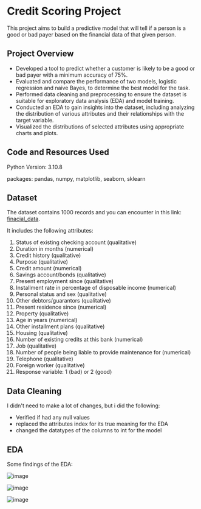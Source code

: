 # Credit Scoring Project

This project aims to build a predictive model that will tell if a person is a good or bad payer based on the financial data of that given person.

## Project Overview

- Developed a tool to predict whether a customer is likely to be a good or bad payer with a minimum accuracy of 75%.
- Evaluated and compare the performance of two models, logistic regression and naive Bayes, to determine the best model for the task.
- Performed data cleaning and preprocessing to ensure the dataset is suitable for exploratory data analysis (EDA) and model training.
- Conducted an EDA to gain insights into the dataset, including analyzing the distribution of various attributes and their relationships with the target variable.
- Visualized the distributions of selected attributes using appropriate charts and plots.

## Code and Resources Used

Python Version: 3.10.8

packages: pandas, numpy, matplotlib, seaborn, sklearn

## Dataset

The dataset contains 1000 records and you can encounter in this link: [finacial_data](https://archive.ics.uci.edu/ml/machine-learning-databases/statlog/german/german.data).

It includes the following attributes:

1. Status of existing checking account (qualitative)
2. Duration in months (numerical)
3. Credit history (qualitative)
4. Purpose (qualitative)
5. Credit amount (numerical)
6. Savings account/bonds (qualitative)
7. Present employment since (qualitative)
8. Installment rate in percentage of disposable income (numerical)
9. Personal status and sex (qualitative)
10. Other debtors/guarantors (qualitative)
11. Present residence since (numerical)
12. Property (qualitative)
13. Age in years (numerical)
14. Other installment plans (qualitative)
15. Housing (qualitative)
16. Number of existing credits at this bank (numerical)
17. Job (qualitative)
18. Number of people being liable to provide maintenance for (numerical)
19. Telephone (qualitative)
20. Foreign worker (qualitative)
21. Response variable: 1 (bad) or 2 (good)

## Data Cleaning

I didn't need to make a lot of changes, but i did the following:

- Verified if had any null values
- replaced the attributes index for its true meaning for the EDA
- changed the datatypes of the columns to int for the model

## EDA

Some findings of the EDA:

![image](https://github.com/GabrielRomaoG/Credit-Scoring-Project/assets/98478233/fd742544-29db-404e-94f2-c8bad4d6c2c9)

![image](https://github.com/GabrielRomaoG/Credit-Scoring-Project/assets/98478233/c5803475-8bbe-4ec6-b080-739e19c15e7e)

![image](https://github.com/GabrielRomaoG/Credit-Scoring-Project/assets/98478233/d775ef6b-33c7-4523-83c7-d3cdc0285f31)





